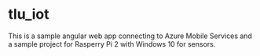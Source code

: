 # tlu_iot

This is a sample angular web app connecting to Azure Mobile Services and a sample project for Rasperry Pi 2 with Windows 10 for sensors.
